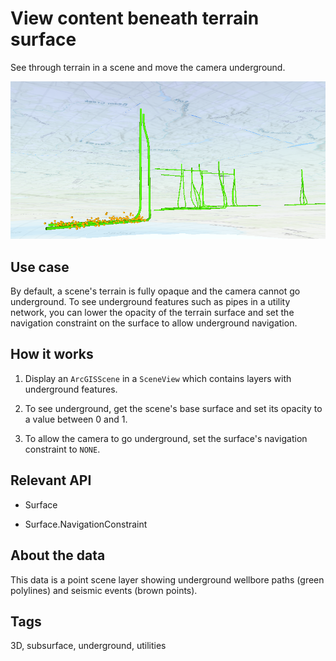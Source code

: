 # View content beneath terrain surface

See through terrain in a scene and move the camera underground.

<img src="ViewContentBeneathTerrainSurface.png"/>

## Use case

By default, a scene's terrain is fully opaque and the camera cannot go underground. To see underground features such as pipes in a utility network, you can lower the opacity of the terrain surface and set the navigation constraint on the surface to allow underground navigation.

## How it works


1. Display an `ArcGISScene` in a `SceneView` which contains layers with underground features.

2. To see underground, get the scene's base surface and set its opacity to a value between 0 and 1.

3. To allow the camera to go underground, set the surface's navigation constraint to `NONE`.


## Relevant API


* Surface

* Surface.NavigationConstraint


## About the data

This data is a point scene layer showing underground wellbore paths (green polylines) and seismic events (brown points).

## Tags

3D, subsurface, underground, utilities